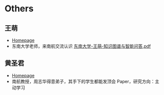 # Others

## 王萌

* [Homepage](<http://seu.wangmengsd.com/>)
* 东南大学老师，来南航交流认识 [东南大学-王萌-知识图谱与智能问答.pdf](https://pan.baidu.com/s/1pxIN7KiFooyL1tUdSZFeSw)

## 黄圣君

* [Homepage](<http://parnec.nuaa.edu.cn/huangsj/>)
* 南航教授，周志华得意弟子，其手下的学生都能发顶会 Paper，研究方向：主动学习